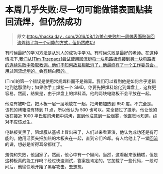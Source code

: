# 本周几乎失败:尽一切可能做错表面贴装回流焊，但仍然成功

> 原文:[https://hacka day . com/2016/08/12/差点失败的一周做表面贴装回流焊错了每一个可能的方式，但仍然成功/](https://hackaday.com/2016/08/12/almost-fail-of-the-week-doing-surface-mount-reflow-wrong-in-every-possible-way-and-still-succeeding/)

有时候最好的学习方法是从别人的成功中学习。有时候失败是最好的老师。在这种情况下,[我们从[Tim Trzepacz]尝试使用回流炉将一块电路板焊接到另一块电路板的连续失败中吸取教训。他们不知何故互相抵消了，他最终有了一个工作委员会。用过回流焊炉的，会有翻白眼的。](https://hackaday.io/project/11367-megsy-a-homebrew-teensy-3/log/41123-first-build-of-megsy-pcb)

[Tim]的第一个错误是使用常规焊料而不是锡膏。我们可以看到他是如何合乎逻辑地到达那里的；如果你手工焊接一个 SMD，你要先把焊料熔化到焊盘上，这样更容易。然而，结果是，由于焊盘上的焊料滴，他的两块电路板不会平放在一起。

他没有被吓住，把木板一层一层地放在一起，把烤箱加热到 650 度。不完全是。该死的烤箱没有转到 11 点，所以他认为 500 也可以。完全错过了提示，他让他的板在接近 1000 华氏度的烤箱中烘烤，直到他注意到一些烟雾，他直觉地知道，绝对不应该发生。

电路板变黑了，阻焊膜从基板上冒出来了，人们过来看表演，他认为成功还是有可能的。他用活页夹把加热的木板夹在一起，直到它们冷却。有人给他上了一堂[回流](http://hackaday.com/2016/06/26/i-can-reflow-merit-badge/)的课，想必是听得耳朵都红了。

羞愧和失败，他回家了。然而，他心中有一个疑问。当然，这看起来很糟糕，但是这种板真的能工作吗？经过快速测试，答案是肯定的。它加载了一些代码，一段时间后，他愉快地开始了黑客攻击。去想想。